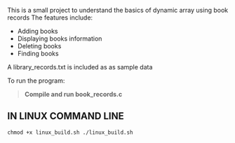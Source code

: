 This is a small project to understand the basics of dynamic array using book records
The features include:

- Adding books
- Displaying books information
- Deleting books
- Finding books

A library_records.txt is included as as sample data 

To run the program:

> **Compile and run book_records.c**


IN LINUX COMMAND LINE
-------------------------------------------------------------------------------
`
chmod +x linux_build.sh
./linux_build.sh
`
